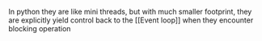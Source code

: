 In python they are like mini threads, but with much smaller footprint, they are explicitly yield control back to the [[Event loop]] when they encounter blocking operation
